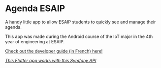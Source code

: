 # Agenda ESAIP

A handy little app to allow ESAIP students to quickly see and manage their agenda.

This app was made during the Android course of the IoT major in the 4th year of engineering at ESAIP.

[Check out the developer guide (in French) here!](dev_guide.md)

[*This Flutter app works with this Symfony API*](https://github.com/BriceChk/esaip_agenda_symfony)

